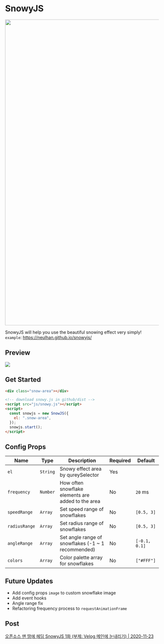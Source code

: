 # SnowyJS

<img width="1000" src="https://raw.githubusercontent.com/Neulhan/snowyjs/master/example/logo.svg" width="300"/>

SnowyJS will help you use the beautiful snowing effect very simply!  
`example`: https://neulhan.github.io/snowyjs/

## Preview

<img src="https://raw.githubusercontent.com/Neulhan/snowyjs/master/example/preview.png" />

## Get Started

```html
<div class="snow-area"></div>

<!-- download snowy.js in github/dist -->
<script src="js/snowy.js"></script>
<script>
  const snowjs = new SnowJS({
    el: ".snow-area",
  });
  snowjs.start();
</script>
```

## Config Props

| Name          | Type     | Description                                        | Required | Default       |
| ------------- | -------- | -------------------------------------------------- | -------- | ------------- |
| `el`          | `String` | Snowy effect area by qureySelector                 | Yes      |               |
| `frequency`   | `Number` | How often snowflake elements are added to the area | No       | `20` ms       |
| `speedRange`  | `Array`  | Set speed range of snowflakes                      | No       | `[0.5, 3]`    |
| `radiusRange` | `Array`  | Set radius range of snowflakes                     | No       | `[0.5, 3]`    |
| `angleRange`  | `Array`  | Set angle range of snowflakes (-1 ~ 1 recommended) | No       | `[-0.1, 0.1]` |
| `colors`      | `Array`  | Color palette array for snowflakes                 | No       | `["#FFF"]`    |

## Future Updates

- Add config props `image` to custom snowflake image
- Add event hooks
- Angle range fix
- Refactoring frequency process to `requestAnimationFrame`


## Post
[오픈소스 맨 땅에 헤딩 SnowyJS 1화 (부제: Velog 메인에 눈내리기) | 2020-11-23](https://velog.io/@neulhan/%EC%98%A4%ED%94%88%EC%86%8C%EC%8A%A4-%EB%A7%A8-%EB%95%85%EC%97%90-%ED%97%A4%EB%94%A9-SnowyJS-1-N-feat-Velog-%EB%A9%94%EC%9D%B8%EC%97%90-%EB%88%88%EB%82%B4%EB%A6%AC%EA%B8%B0)
